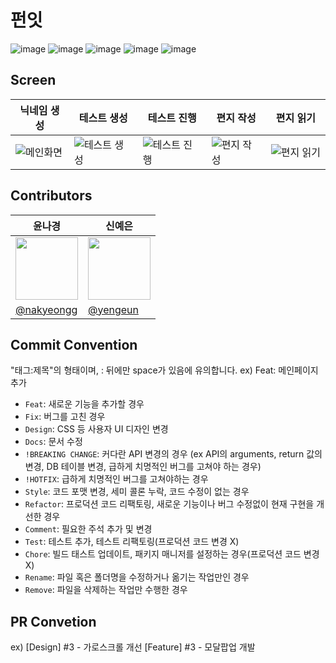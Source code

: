 # 펀잇
![image](https://github.com/user-attachments/assets/a62724ea-901e-4b6e-9980-02ba084a5768)
![image](https://github.com/user-attachments/assets/6e50d78d-a1bd-415d-880c-6bb5916325f3)
![image](https://github.com/user-attachments/assets/b6772ac1-fd0a-4207-80a4-3a44dbfb0abe)
![image](https://github.com/user-attachments/assets/26e3ac76-8845-489b-8ccf-bdb2759f35da)
![image](https://github.com/user-attachments/assets/3751f0c4-4473-452a-94ed-04a58dd9691a)

## Screen
|닉네임 생성|테스트 생성|테스트 진행|편지 작성|편지 읽기|
|-|-|-|-|-|
|![메인화면](https://github.com/user-attachments/assets/41ce0567-c882-454a-9a63-f87b151f9bf6)|![테스트 생성](https://github.com/user-attachments/assets/b67978ee-c61a-4d86-bfa1-38904c5ecf35)|![테스트 진행](https://github.com/user-attachments/assets/89beafef-5c63-444d-80c4-ab48abed4843)|![편지 작성](https://github.com/user-attachments/assets/6caf71ae-2cc3-4faf-a8c6-69afdd450a9d)|![편지 읽기](https://github.com/user-attachments/assets/dedaaec6-0042-443c-ba69-26c1dad9e332)|

## Contributors

|윤나경|신예은|
|-|-|
|<img src="https://github.com/nakyeongg.png" width="100"/>|<img src="https://github.com/yengeun.png" width="100"/>|
|[@nakyeongg](https://github.com/nakyeongg)|[@yengeun](https://github.com/yengeun)|

## Commit Convention

"태그:제목"의 형태이며, : 뒤에만 space가 있음에 유의합니다. ex) Feat: 메인페이지 추가

- `Feat`: 새로운 기능을 추가할 경우
- `Fix`: 버그를 고친 경우
- `Design`: CSS 등 사용자 UI 디자인 변경
- `Docs`: 문서 수정
- `!BREAKING CHANGE`: 커다란 API 변경의 경우 (ex API의 arguments, return 값의 변경, DB 테이블 변경, 급하게 치명적인 버그를 고쳐야 하는 경우)
- `!HOTFIX`: 급하게 치명적인 버그를 고쳐야하는 경우
- `Style`: 코드 포맷 변경, 세미 콜론 누락, 코드 수정이 없는 경우
- `Refactor`: 프로덕션 코드 리팩토링, 새로운 기능이나 버그 수정없이 현재 구현을 개선한 경우
- `Comment`: 필요한 주석 추가 및 변경
- `Test`: 테스트 추가, 테스트 리팩토링(프로덕션 코드 변경 X)
- `Chore`: 빌드 태스트 업데이트, 패키지 매니저를 설정하는 경우(프로덕션 코드 변경 X)
- `Rename`: 파일 혹은 폴더명을 수정하거나 옮기는 작업만인 경우
- `Remove`: 파일을 삭제하는 작업만 수행한 경우

## PR Convetion

ex) [Design] #3 - 가로스크롤 개선
[Feature] #3 - 모달팝업 개발
